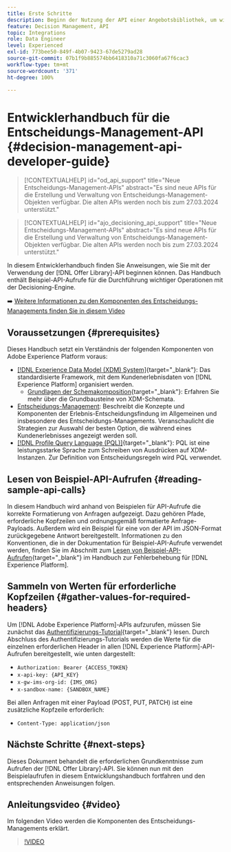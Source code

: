 ```yaml
---
title: Erste Schritte
description: Beginn der Nutzung der API einer Angebotsbibliothek, um wichtige Operationen unter Verwendung der Decisioning-Engine durchzuführen.
feature: Decision Management, API
topic: Integrations
role: Data Engineer
level: Experienced
exl-id: 773bee50-849f-4b07-9423-67de5279ad28
source-git-commit: 07b1f9b885574bb6418310a71c3060fa67f6cac3
workflow-type: tm+mt
source-wordcount: '371'
ht-degree: 100%

---
```


# Entwicklerhandbuch für die Entscheidungs-Management-API {#decision-management-api-developer-guide}

>[!CONTEXTUALHELP]
>id="od_api_support"
>title="Neue Entscheidungs-Management-APIs"
>abstract="Es sind neue APIs für die Erstellung und Verwaltung von Entscheidungs-Management-Objekten verfügbar. Die alten APIs werden noch bis zum 27.03.2024 unterstützt."

>[!CONTEXTUALHELP]
>id="ajo_decisioning_api_support"
>title="Neue Entscheidungs-Management-APIs"
>abstract="Es sind neue APIs für die Erstellung und Verwaltung von Entscheidungs-Management-Objekten verfügbar. Die alten APIs werden noch bis zum 27.03.2024 unterstützt."

In diesem Entwicklerhandbuch finden Sie Anweisungen, wie Sie mit der Verwendung der [!DNL Offer Library]-API beginnen können. Das Handbuch enthält Beispiel-API-Aufrufe für die Durchführung wichtiger Operationen mit der Decisioning-Engine.

➡️ [Weitere Informationen zu den Komponenten des Entscheidungs-Managements finden Sie in diesem Video](#video)

## Voraussetzungen {#prerequisites}

Dieses Handbuch setzt ein Verständnis der folgenden Komponenten von Adobe Experience Platform voraus:

* [[!DNL Experience Data Model (XDM) System]](https://experienceleague.adobe.com/docs/experience-platform/xdm/home.html?lang=de){target="_blank"}: Das standardisierte Framework, mit dem Kundenerlebnisdaten von [!DNL Experience Platform] organisiert werden.
   * [Grundlagen der Schemakomposition](https://experienceleague.adobe.com/docs/experience-platform/xdm/schema/composition.html?lang=de){target="_blank"}: Erfahren Sie mehr über die Grundbausteine von XDM-Schemata.
* [Entscheidungs-Management](../../../using/offers/get-started/starting-offer-decisioning.md): Beschreibt die Konzepte und Komponenten der Erlebnis-Entscheidungsfindung im Allgemeinen und insbesondere des Entscheidungs-Managements. Veranschaulicht die Strategien zur Auswahl der besten Option, die während eines Kundenerlebnisses angezeigt werden soll.
* [[!DNL Profile Query Language (PQL)]](https://experienceleague.adobe.com/docs/experience-platform/segmentation/pql/overview.html?lang=de){target="_blank"}: PQL ist eine leistungsstarke Sprache zum Schreiben von Ausdrücken auf XDM-Instanzen. Zur Definition von Entscheidungsregeln wird PQL verwendet.

## Lesen von Beispiel-API-Aufrufen {#reading-sample-api-calls}

In diesem Handbuch wird anhand von Beispielen für API-Aufrufe die korrekte Formatierung von Anfragen aufgezeigt. Dazu gehören Pfade, erforderliche Kopfzeilen und ordnungsgemäß formatierte Anfrage-Payloads. Außerdem wird ein Beispiel für eine von der API im JSON-Format zurückgegebene Antwort bereitgestellt. Informationen zu den Konventionen, die in der Dokumentation für Beispiel-API-Aufrufe verwendet werden, finden Sie im Abschnitt zum [Lesen von Beispiel-API-Aufrufen](https://experienceleague.adobe.com/docs/experience-platform/landing/troubleshooting.html?lang=de#how-do-i-format-an-api-request){target="_blank"} im Handbuch zur Fehlerbehebung für [!DNL Experience Platform].

## Sammeln von Werten für erforderliche Kopfzeilen {#gather-values-for-required-headers}

Um [!DNL Adobe Experience Platform]-APIs aufzurufen, müssen Sie zunächst das [Authentifizierungs-Tutorial](https://experienceleague.adobe.com/docs/experience-platform/landing/platform-apis/api-authentication.html?lang=de){target="_blank"} lesen. Durch Abschluss des Authentifizierungs-Tutorials werden die Werte für die einzelnen erforderlichen Header in allen [!DNL Experience Platform]-API-Aufrufen bereitgestellt, wie unten dargestellt:

* `Authorization: Bearer {ACCESS_TOKEN}`
* `x-api-key: {API_KEY}`
* `x-gw-ims-org-id: {IMS_ORG}`
* `x-sandbox-name: {SANDBOX_NAME}`

Bei allen Anfragen mit einer Payload (POST, PUT, PATCH) ist eine zusätzliche Kopfzeile erforderlich:

* `Content-Type: application/json`

## Nächste Schritte {#next-steps}

Dieses Dokument behandelt die erforderlichen Grundkenntnisse zum Aufrufen der [!DNL Offer Library]-API. Sie können nun mit den Beispielaufrufen in diesem Entwicklungshandbuch fortfahren und den entsprechenden Anweisungen folgen.
<!--
>[!NOTE]
>
> The In-app messaging channel in Adobe Journey Optimizer uses decision management objects. If your organization uses the in-app messaging channel, then API list requests for objects will include objects created by the in-app messaging service and can be ignored for decision management use cases. Objects created for in-app messages will have `createdBy = "Mobile_Sheliak"`.
-->

## Anleitungsvideo {#video}

Im folgenden Video werden die Komponenten des Entscheidungs-Managements erklärt.

>[!VIDEO](https://video.tv.adobe.com/v/329919?quality=12)

